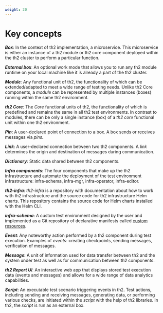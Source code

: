 ```yaml
---
weight: 20
---
```


# Key concepts

**_Box_**:
In the context of th2 implementation, a microservice.
This microservice is either an instance of a th2 module or th2 core component deployed within the th2 cluster to perform a particular function.

**_External box_**: 
An optional work mode that allows you to run any th2 module runtime on your local machine like it is already a part of the th2 cluster.

**_Module_**:
Any functional unit of th2, the functionality of which can be extended/adapted to meet a wide range of testing needs.
Unlike th2 Core components, a _module_ can be represented by multiple instances (boxes) running within the same th2 environment.

**_th2 Core_**:
The _Core_ functional units of th2, the functionality of which is predefined and remains the same in all th2 test environments.
In contrast to modules, there can be only a single instance (box) of a _th2 core_ functional unit within one th2 environment.

**_Pin_**:
A user-declared point of connection to a box.
A box sends or receives messages via _pins_.

**_Link_**:
A user-declared connection between two th2 components.
A _link_ determines the origin and destination of messages during communication.

**_Dictionary_**:
Static data shared between th2 components.

**_Infra components_**:
The four components that make up the th2 infrastructure and automate the deployment of the test environment infrastructure: infra-schema, infra-mgr, infra-operator, infra-editor.

**_th2-infra_**: 
_th2-infra_ is a repository with documentation about how to work with th2 infrastructure and the source code for th2 infrastructure Helm charts.
This repository contains the source code for Helm charts installed with the Helm CLI.

**_infra-schema_**:
 A custom test environment designed by the user and implemented as a Git repository of declarative manifests called [custom resources](https://kubernetes.io/docs/concepts/extend-kubernetes/api-extension/custom-resources/).

**_Event_**:
Any noteworthy action performed by a th2 component during test execution.
Examples of _events_: creating checkpoints, sending messages, verification of messages.

**_Message_**: 
A unit of information used for data transfer between th2 and the system under test as well as for communication between th2 components.

**_th2 Report UI_**:
An interactive web app that displays stored test execution data (events and messages) and allows for a wide range of data analytics capabilities. 

**_Script_**:
An executable test scenario triggering events in th2. 
Test actions, including sending and receiving messages, generating data, or performing various checks, are initiated within the _script_ with the help of th2 libraries.
In th2, the _script_ is run as an external box. 








